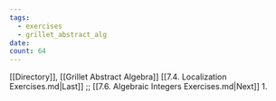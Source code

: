 ```yaml
---
tags:
  - exercises
  - grillet_abstract_alg
date:
count: 64
---
```

[[Directory]], [[Grillet Abstract Algebra]]
[[7.4. Localization Exercises.md|Last]] ;; [[7.6. Algebraic Integers Exercises.md|Next]]
1. 